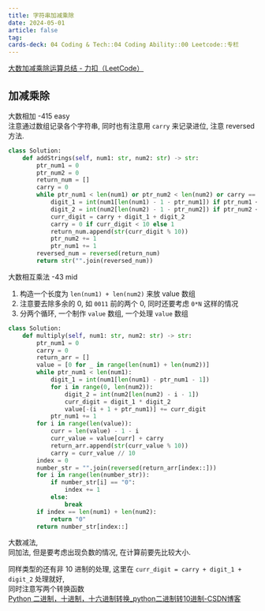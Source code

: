 ```yaml
---
title: 字符串加减乘除
date: 2024-05-01
article: false
tag:
cards-deck: 04 Coding & Tech::04 Coding Ability::00 Leetcode::专栏
---
```


[大数加减乘除运算总结 - 力扣（LeetCode）](https://leetcode.cn/circle/discuss/Sy1x7o/) 

## 加减乘除
大数相加 -415 easy   
注意通过数组记录各个字符串, 同时也有注意用 `carry` 来记录进位, 注意 reversed 方法.
```python
class Solution:
    def addStrings(self, num1: str, num2: str) -> str:
        ptr_num1 = 0
        ptr_num2 = 0
        return_num = []
        carry = 0
        while ptr_num1 < len(num1) or ptr_num2 < len(num2) or carry == 1:
            digit_1 = int(num1[len(num1) - 1 - ptr_num1]) if ptr_num1 < len(num1) else 0
            digit_2 = int(num2[len(num2) - 1 - ptr_num2]) if ptr_num2 < len(num2) else 0
            curr_digit = carry + digit_1 + digit_2
            carry = 0 if curr_digit < 10 else 1
            return_num.append(str(curr_digit % 10))
            ptr_num2 += 1
            ptr_num1 += 1
        reversed_num = reversed(return_num)
        return str("".join(reversed_num))
```


大数相互乘法 -43 mid  
1. 构造一个长度为 `len(num1) + len(num2)` 来放 value 数组
2. 注意要去除多余的 0, 如 `0011` 前的两个 0, 同时还要考虑 `0*N` 这样的情况
3. 分两个循环, 一个制作 `value` 数组, 一个处理 `value` 数组
```python
class Solution:
    def multiply(self, num1: str, num2: str) -> str:
        ptr_num1 = 0
        carry = 0
        return_arr = []
        value = [0 for _ in range(len(num1) + len(num2))]
        while ptr_num1 < len(num1):
            digit_1 = int(num1[len(num1) - ptr_num1 - 1])
            for i in range(0, len(num2)):
                digit_2 = int(num2[len(num2) - i - 1])
                curr_digit = digit_1 * digit_2
                value[-(i + 1 + ptr_num1)] += curr_digit
            ptr_num1 += 1
        for i in range(len(value)):
            curr = len(value) - 1 - i
            curr_value = value[curr] + carry
            return_arr.append(str(curr_value % 10))
            carry = curr_value // 10
        index = 0
        number_str = "".join(reversed(return_arr[index::]))
        for i in range(len(number_str)):
            if number_str[i] == "0":
                index += 1
            else:
                break
        if index == len(num1) + len(num2):
            return "0"
        return number_str[index::]
```


大数减法,  
同加法, 但是要考虑出现负数的情况, 在计算前要先比较大小.

同样类型的还有非 10 进制的处理, 这里在 `curr_digit = carry + digit_1 + digit_2` 处理就好,  
同时注意写两个转换函数  
[Python 二进制，十进制，十六进制转换\_python二进制转10进制-CSDN博客](https://blog.csdn.net/u012063703/article/details/42609833)
